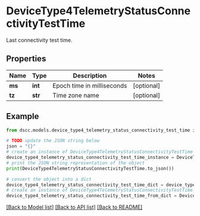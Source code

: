 # DeviceType4TelemetryStatusConnectivityTestTime

Last connectivity test time.

## Properties

Name | Type | Description | Notes
------------ | ------------- | ------------- | -------------
**ms** | **int** | Epoch time in milliseconds | [optional] 
**tz** | **str** | Time zone name | [optional] 

## Example

```python
from dscc.models.device_type4_telemetry_status_connectivity_test_time import DeviceType4TelemetryStatusConnectivityTestTime

# TODO update the JSON string below
json = "{}"
# create an instance of DeviceType4TelemetryStatusConnectivityTestTime from a JSON string
device_type4_telemetry_status_connectivity_test_time_instance = DeviceType4TelemetryStatusConnectivityTestTime.from_json(json)
# print the JSON string representation of the object
print(DeviceType4TelemetryStatusConnectivityTestTime.to_json())

# convert the object into a dict
device_type4_telemetry_status_connectivity_test_time_dict = device_type4_telemetry_status_connectivity_test_time_instance.to_dict()
# create an instance of DeviceType4TelemetryStatusConnectivityTestTime from a dict
device_type4_telemetry_status_connectivity_test_time_from_dict = DeviceType4TelemetryStatusConnectivityTestTime.from_dict(device_type4_telemetry_status_connectivity_test_time_dict)
```
[[Back to Model list]](../README.md#documentation-for-models) [[Back to API list]](../README.md#documentation-for-api-endpoints) [[Back to README]](../README.md)


